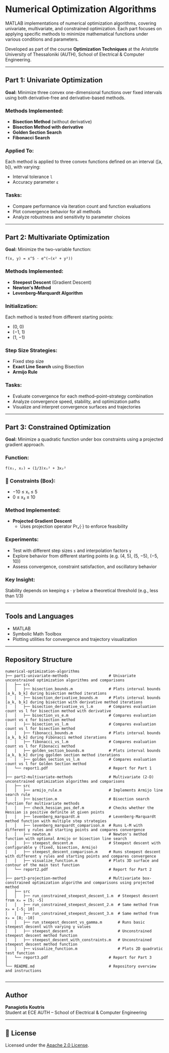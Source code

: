 # Numerical Optimization Algorithms

MATLAB implementations of numerical optimization algorithms, covering univariate, multivariate, and constrained optimization. Each part focuses on applying specific methods to minimize mathematical functions under various conditions and parameters.

Developed as part of the course **Optimization Techniques** at the Aristotle University of Thessaloniki (AUTH), School of Electrical & Computer Engineering.

---

##  Part 1: Univariate Optimization

**Goal:** Minimize three convex one-dimensional functions over fixed intervals using both derivative-free and derivative-based methods.

###  Methods Implemented:
- **Bisection Method** (without derivative)
- **Bisection Method with derivative**
- **Golden Section Search**
- **Fibonacci Search**

###  Applied To:
Each method is applied to three convex functions defined on an interval \([a, b]\), with varying:
- Interval tolerance `l`
- Accuracy parameter `ε`

###  Tasks:
- Compare performance via iteration count and function evaluations
- Plot convergence behavior for all methods
- Analyze robustness and sensitivity to parameter choices

---

## Part 2: Multivariate Optimization

**Goal:** Minimize the two-variable function:

`f(x, y) = x^5 · e^(−(x² + y²))`

###  Methods Implemented:
- **Steepest Descent** (Gradient Descent)
- **Newton's Method**
- **Levenberg–Marquardt Algorithm**

###  Initialization:
Each method is tested from different starting points:
- (0, 0)
- (−1, 1)
- (1, −1)

###  Step Size Strategies:
- Fixed step size
- **Exact Line Search** using Bisection
- **Armijo Rule**

###  Tasks:
- Evaluate convergence for each method–point–strategy combination
- Analyze convergence speed, stability, and optimization paths
- Visualize and interpret convergence surfaces and trajectories

---

##  Part 3: Constrained Optimization

**Goal:** Minimize a quadratic function under box constraints using a projected gradient approach.

###  Function:

`f(x₁, x₂) = (1/3)x₁² + 3x₂²`


### 📐 Constraints (Box):
- −10 ≤ x₁ ≤ 5  
- 0 ≤ x₂ ≤ 10


###  Method Implemented:
- **Projected Gradient Descent**
  - Uses projection operator Prₓ{·}  to enforce feasibility

###  Experiments:
- Test with different step sizes `s` and interpolation factors `γ`
- Explore behavior from different starting points (e.g. (4, 5), (5, −5), (−5, 10))
- Assess convergence, constraint satisfaction, and oscillatory behavior

###  Key Insight:
Stability depends on keeping *s · γ*  below a theoretical threshold (e.g., less than 1/3)

---

##  Tools and Languages

- MATLAB
- Symbolic Math Toolbox
- Plotting utilities for convergence and trajectory visualization

---

##  Repository Structure

```
numerical-optimization-algorithms
├── part1-univariate-methods                  # Univariate unconstrained optimization algorithms and comparisons
│   ├── src
│   │   ├── bisection_bounds.m                # Plots interval bounds [a_k, b_k] during bisection method iterations
│   │   ├── bisection_derivative_bounds.m     # Plots interval bounds [a_k, b_k] during bisection with derivative method iterations
│   │   ├── bisection_derivative_vs_l.m       # Compares evaluation count vs l for bisection method with derivative
│   │   ├── bisection_vs_e.m                  # Compares evaluation count vs ε for bisection method
│   │   ├── bisection_vs_l.m                  # Compares evaluation count vs l for bisection method
│   │   ├── fibonacci_bounds.m                # Plots interval bounds [a_k, b_k] during Fibonacci method iterations
│   │   ├── fibonacci_vs_l.m                  # Compares evaluation count vs l for Fibonacci method
│   │   ├── golden_section_bounds.m           # Plots interval bounds [a_k, b_k] during ggolden section method iterations
│   │   ├── golden_section_vs_l.m             # Compares evaluation count vs l for Golden Section method
│   └── report1.pdf                           # Report for Part 1
│
├── part2-multivariate-methods                # Multivariate (2-D) unconstrained optimization algorithms and comparisons
│   ├── src
│   │   ├── armijo_rule.m                     # Implements Armijo line search rule
│   │   ├── bisection.m                       # Bisection search function for multivariate methods
│   │   ├── check_hessian_pos_def.m           # Checks whether the Hessian is positive definite at given points
│   │   ├── levenberg_marquardt.m             # Levenberg-Marquardt method function with multiple step strategies
│   │   ├── levenberg_marquardt_comparison.m  # Runs L-M with different γ rules and starting points and compares convergence
│   │   ├── newton.m                          # Newton's method function with optional Armijo or bisection line search
│   │   ├── steepest_descent.m                # Steepest descent with configurable γ (fixed, bisection, Armijo)
│   │   ├── steepest_descent_comparison.m     # Runs steepest descent with different γ rules and starting points and compares convergence
│   │   ├── visualize_function.m              # Plots 3D surface and contour of the main test function
│   └── report2.pdf                           # Report for Part 2
│
├── part3-projection-method                   # Multivariate box-constrained optimization algorithm and comparisons using projected method
│   ├── src
│   │   ├── run_constrained_steepest_descent_1.m  # Steepest descent from x₀ = [5; -5]
│   │   ├── run_constrained_steepest_descent_2.m  # Same method from x₀ = [-5; 10]
│   │   ├── run_constrained_steepest_descent_3.m  # Same method from x₀ = [8; -10]
│   │   ├── run_steepest_descent_vs_gamma.m       # Runs basic steepest descent with varying γ values 
│   │   ├── steepest_descent.m                    # Unconstrained steepest descent method function 
│   │   ├── steepest_descent_with_constraints.m   # Unconstrained steepest descent method function 
│   │   ├── visualize_function.m                  # Plots 2D quadratic test function 
│   └── report3.pdf                           # Report for Part 3
│
└── README.md                                 # Repository overview and instructions


```

---

##  Author

**Panagiotis Koutris**  
Student at ECE AUTH – School of Electrical & Computer Engineering

---

## 📄 License

Licensed under the [Apache 2.0 License](https://www.apache.org/licenses/LICENSE-2.0.html).

